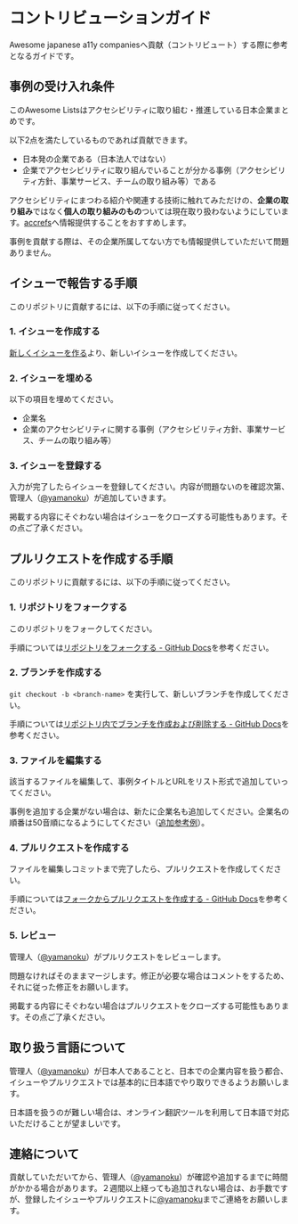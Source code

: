 # コントリビューションガイド

Awesome japanese a11y companiesへ貢献（コントリビュート）する際に参考となるガイドです。

## 事例の受け入れ条件

このAwesome Listsはアクセシビリティに取り組む・推進している日本企業まとめです。

以下2点を満たしているものであれば貢献できます。

- 日本発の企業である（日本法人ではない）
- 企業でアクセシビリティに取り組んでいることが分かる事例（アクセシビリティ方針、事業サービス、チームの取り組み等）である

アクセシビリティにまつわる紹介や関連する技術に触れてみただけの、**企業の取り組み**ではなく**個人の取り組みのもの**ついては現在取り扱わないようにしています。[accrefs](https://accrefs.jp/)へ情報提供することをおすすめします。

事例を貢献する際は、その企業所属してない方でも情報提供していただいて問題ありません。

## イシューで報告する手順

このリポジトリに貢献するには、以下の手順に従ってください。

### 1. イシューを作成する

[新しくイシューを作る](https://github.com/yamanoku/awesome-japanese-a11y-companies/issues/new/choose)より、新しいイシューを作成してください。

### 2. イシューを埋める

以下の項目を埋めてください。

- 企業名
- 企業のアクセシビリティに関する事例（アクセシビリティ方針、事業サービス、チームの取り組み等）

### 3. イシューを登録する

入力が完了したらイシューを登録してください。内容が問題ないのを確認次第、管理人（[@yamanoku](https://github.com/yamanoku)）が追加していきます。

掲載する内容にそぐわない場合はイシューをクローズする可能性もあります。その点ご了承ください。

## プルリクエストを作成する手順

このリポジトリに貢献するには、以下の手順に従ってください。

### 1. リポジトリをフォークする

このリポジトリをフォークしてください。

手順については[リポジトリをフォークする - GitHub Docs](https://docs.github.com/ja/pull-requests/collaborating-with-pull-requests/working-with-forks/fork-a-repo)を参考ください。

### 2. ブランチを作成する

`git checkout -b <branch-name>` を実行して、新しいブランチを作成してください。

手順については[リポジトリ内でブランチを作成および削除する - GitHub Docs](https://docs.github.com/ja/pull-requests/collaborating-with-pull-requests/proposing-changes-to-your-work-with-pull-requests/creating-and-deleting-branches-within-your-repository)を参考ください。

### 3. ファイルを編集する

該当するファイルを編集して、事例タイトルとURLをリスト形式で追加していってください。

事例を追加する企業がない場合は、新たに企業名も追加してください。企業名の順番は50音順になるようにしてください（[追加参考例](https://github.com/yamanoku/awesome-japanese-a11y-companies/pull/34)）。

### 4. プルリクエストを作成する

ファイルを編集しコミットまで完了したら、プルリクエストを作成してください。

手順については[フォークからプルリクエストを作成する - GitHub Docs](https://docs.github.com/ja/pull-requests/collaborating-with-pull-requests/proposing-changes-to-your-work-with-pull-requests/creating-a-pull-request-from-a-fork)を参考ください。

### 5. レビュー

管理人（[@yamanoku](https://github.com/yamanoku)）がプルリクエストをレビューします。

問題なければそのままマージします。修正が必要な場合はコメントをするため、それに従った修正をお願いします。

掲載する内容にそぐわない場合はプルリクエストをクローズする可能性もあります。その点ご了承ください。

## 取り扱う言語について

管理人（[@yamanoku](https://github.com/yamanoku)）が日本人であることと、日本での企業内容を扱う都合、イシューやプルリクエストでは基本的に日本語でやり取りできるようお願いします。

日本語を扱うのが難しい場合は、オンライン翻訳ツールを利用して日本語で対応いただけることが望ましいです。

## 連絡について

貢献していただいてから、管理人（[@yamanoku](https://github.com/yamanoku)）が確認や追加するまでに時間がかかる場合があります。２週間以上経っても追加されない場合は、お手数ですが、登録したイシューやプルリクエストに[@yamanoku](https://github.com/yamanoku)までご連絡をお願いします。


